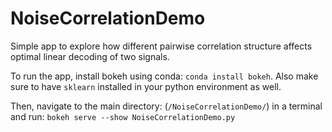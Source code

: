 # NoiseCorrelationDemo
Simple app to explore how different pairwise correlation structure affects optimal linear decoding of two signals.

To run the app, install bokeh using conda: `conda install bokeh`. Also make sure to have `sklearn` installed in your python environment as well.

Then, navigate to the main directory: (`/NoiseCorrelationDemo/`) in a terminal and run: `bokeh serve --show NoiseCorrelationDemo.py`
